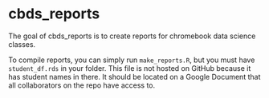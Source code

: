
<!-- README.md is generated from README.Rmd. Please edit that file -->

# cbds\_reports

The goal of cbds\_reports is to create reports for chromebook data
science classes.

To compile reports, you can simply run `make_reports.R`, but you must
have `student_df.rds` in your folder. This file is not hosted on GitHub
because it has student names in there. It should be located on a Google
Document that all collaborators on the repo have access to.

